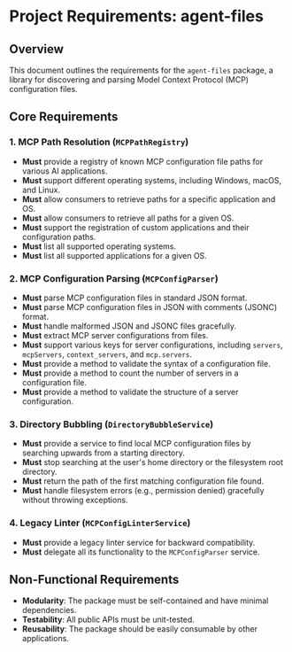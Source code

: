 # Project Requirements: agent-files

## Overview

This document outlines the requirements for the `agent-files` package, a library for discovering and parsing Model Context Protocol (MCP) configuration files.

## Core Requirements

### 1. MCP Path Resolution (`MCPPathRegistry`)

- **Must** provide a registry of known MCP configuration file paths for various AI applications.
- **Must** support different operating systems, including Windows, macOS, and Linux.
- **Must** allow consumers to retrieve paths for a specific application and OS.
- **Must** allow consumers to retrieve all paths for a given OS.
- **Must** support the registration of custom applications and their configuration paths.
- **Must** list all supported operating systems.
- **Must** list all supported applications for a given OS.

### 2. MCP Configuration Parsing (`MCPConfigParser`)

- **Must** parse MCP configuration files in standard JSON format.
- **Must** parse MCP configuration files in JSON with comments (JSONC) format.
- **Must** handle malformed JSON and JSONC files gracefully.
- **Must** extract MCP server configurations from files.
- **Must** support various keys for server configurations, including `servers`, `mcpServers`, `context_servers`, and `mcp.servers`.
- **Must** provide a method to validate the syntax of a configuration file.
- **Must** provide a method to count the number of servers in a configuration file.
- **Must** provide a method to validate the structure of a server configuration.

### 3. Directory Bubbling (`DirectoryBubbleService`)

- **Must** provide a service to find local MCP configuration files by searching upwards from a starting directory.
- **Must** stop searching at the user's home directory or the filesystem root directory.
- **Must** return the path of the first matching configuration file found.
- **Must** handle filesystem errors (e.g., permission denied) gracefully without throwing exceptions.

### 4. Legacy Linter (`MCPConfigLinterService`)

- **Must** provide a legacy linter service for backward compatibility.
- **Must** delegate all its functionality to the `MCPConfigParser` service.

## Non-Functional Requirements

- **Modularity**: The package must be self-contained and have minimal dependencies.
- **Testability**: All public APIs must be unit-tested.
- **Reusability**: The package should be easily consumable by other applications.
